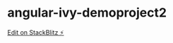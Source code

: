 # angular-ivy-demoproject2

[Edit on StackBlitz ⚡️](https://stackblitz.com/edit/angular-ivy-demoproject2)